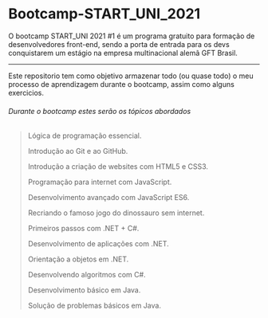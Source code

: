 # Bootcamp-START_UNI_2021
O bootcamp START_UNI 2021 #1 é um programa gratuito para formação de desenvolvedores front-end, sendo a porta de entrada para os devs conquistarem um estágio na empresa multinacional alemã GFT Brasil.   

------

Este repositorio tem como objetivo armazenar todo (ou quase todo) o meu processo de aprendizagem durante o bootcamp, assim como alguns exercicios.

###### Durante o bootcamp estes serão os tópicos abordados

> Lógica de programação essencial.
>
> Introdução ao Git e ao GitHub.
>
> Introdução a criação de websites com HTML5 e CSS3.
>
> Programação para internet com JavaScript.
>
> Desenvolvimento avançado com JavaScript ES6.
>
> Recriando o famoso jogo do dinossauro sem internet.
>
> Primeiros passos com .NET + C#.
>
> Desenvolvimento de aplicações com .NET.
>
> Orientação a objetos em .NET.
>
> Desenvolvendo algoritmos com C#.
>
> Desenvolvimento básico em Java.
>
> Solução de problemas básicos em Java.

